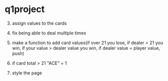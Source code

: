 # q1project


3. assign values to the cards

4. fix being able to deal multiple times

<!-- 2. when hand is over clear the divs -->

5. make a function to add card values(if over 21 you lose, if dealer > 21 you win, if your value > dealer value you win, if dealer value = player value, push)

<!-- 1. when you hit, append the next card to playercards rather than appending to playerCard3-5 -->

6. if card total > 21   "ACE" = 1

7. style the page
